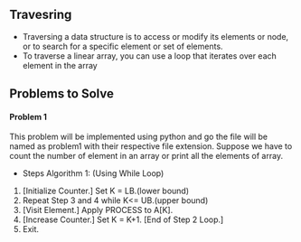 ## Travesring
- Traversing a data structure is to access or modify its elements or node, or to search for a specific element or set of elements.
- To traverse a linear array, you can use a loop that iterates over each element in the array

## Problems to Solve 


#### Problem 1
This problem will be implemented using python and go the file will be named as problem1 with their respective file extension.
Suppose we have to count the number of element in an
array or print all the elements of array.
- Steps 
Algorithm 1: (Using While Loop)
1. [Initialize Counter.] Set K = LB.(lower bound)
2. Repeat Step 3 and 4 while K<= UB.(upper bound)
3. [Visit Element.] Apply PROCESS to A[K].
4. [Increase Counter.] Set K = K+1.
[End of Step 2 Loop.]
5. Exit. 